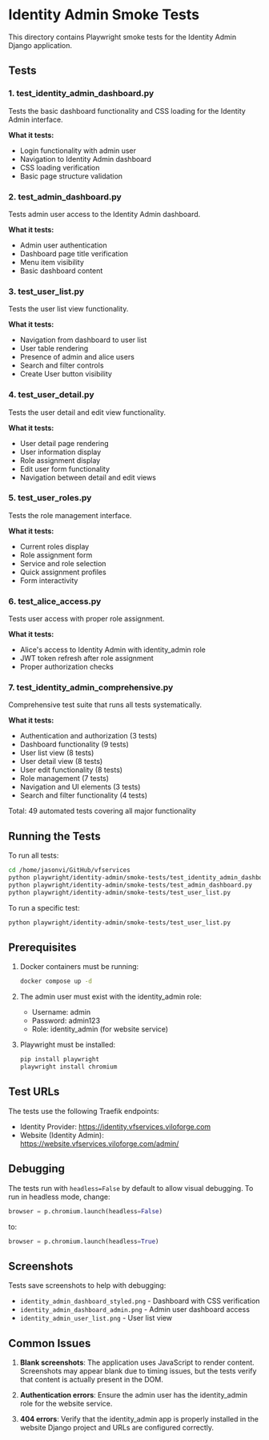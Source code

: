 # Identity Admin Smoke Tests

This directory contains Playwright smoke tests for the Identity Admin Django application.

## Tests

### 1. test_identity_admin_dashboard.py
Tests the basic dashboard functionality and CSS loading for the Identity Admin interface.

**What it tests:**
- Login functionality with admin user
- Navigation to Identity Admin dashboard
- CSS loading verification
- Basic page structure validation

### 2. test_admin_dashboard.py
Tests admin user access to the Identity Admin dashboard.

**What it tests:**
- Admin user authentication
- Dashboard page title verification
- Menu item visibility
- Basic dashboard content

### 3. test_user_list.py
Tests the user list view functionality.

**What it tests:**
- Navigation from dashboard to user list
- User table rendering
- Presence of admin and alice users
- Search and filter controls
- Create User button visibility

### 4. test_user_detail.py
Tests the user detail and edit view functionality.

**What it tests:**
- User detail page rendering
- User information display
- Role assignment display
- Edit user form functionality
- Navigation between detail and edit views

### 5. test_user_roles.py
Tests the role management interface.

**What it tests:**
- Current roles display
- Role assignment form
- Service and role selection
- Quick assignment profiles
- Form interactivity

### 6. test_alice_access.py
Tests user access with proper role assignment.

**What it tests:**
- Alice's access to Identity Admin with identity_admin role
- JWT token refresh after role assignment
- Proper authorization checks

### 7. test_identity_admin_comprehensive.py
Comprehensive test suite that runs all tests systematically.

**What it tests:**
- Authentication and authorization (3 tests)
- Dashboard functionality (9 tests)
- User list view (8 tests)
- User detail view (8 tests)
- User edit functionality (8 tests)
- Role management (7 tests)
- Navigation and UI elements (3 tests)
- Search and filter functionality (4 tests)

Total: 49 automated tests covering all major functionality

## Running the Tests

To run all tests:
```bash
cd /home/jasonvi/GitHub/vfservices
python playwright/identity-admin/smoke-tests/test_identity_admin_dashboard.py
python playwright/identity-admin/smoke-tests/test_admin_dashboard.py
python playwright/identity-admin/smoke-tests/test_user_list.py
```

To run a specific test:
```bash
python playwright/identity-admin/smoke-tests/test_user_list.py
```

## Prerequisites

1. Docker containers must be running:
   ```bash
   docker compose up -d
   ```

2. The admin user must exist with the identity_admin role:
   - Username: admin
   - Password: admin123
   - Role: identity_admin (for website service)

3. Playwright must be installed:
   ```bash
   pip install playwright
   playwright install chromium
   ```

## Test URLs

The tests use the following Traefik endpoints:
- Identity Provider: https://identity.vfservices.viloforge.com
- Website (Identity Admin): https://website.vfservices.viloforge.com/admin/

## Debugging

The tests run with `headless=False` by default to allow visual debugging. To run in headless mode, change:
```python
browser = p.chromium.launch(headless=False)
```
to:
```python
browser = p.chromium.launch(headless=True)
```

## Screenshots

Tests save screenshots to help with debugging:
- `identity_admin_dashboard_styled.png` - Dashboard with CSS verification
- `identity_admin_dashboard_admin.png` - Admin user dashboard access
- `identity_admin_user_list.png` - User list view

## Common Issues

1. **Blank screenshots**: The application uses JavaScript to render content. Screenshots may appear blank due to timing issues, but the tests verify that content is actually present in the DOM.

2. **Authentication errors**: Ensure the admin user has the identity_admin role for the website service.

3. **404 errors**: Verify that the identity_admin app is properly installed in the website Django project and URLs are configured correctly.